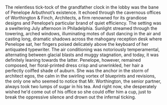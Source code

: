 The relentless tick-tock of the grandfather clock in the lobby was the bane of Penelope Arbuthnot’s existence. It echoed through the cavernous offices of Worthington & Finch, Architects, a firm renowned for its grandiose designs and Penelope’s particular brand of quiet efficiency. The setting was a sweltering July afternoon in Philadelphia. Sunlight streamed through the towering, arched windows, illuminating motes of dust dancing in the air and casting long, dramatic shadows across the mahogany reception desk where Penelope sat, her fingers poised delicately above the keyboard of her antiquated typewriter. The air conditioning was notoriously temperamental, alternating between glacial blasts and muggy stagnation, and today, it was definitely leaning towards the latter. Penelope, however, remained composed, her floral-printed dress crisp and unwrinkled, her hair a perfectly coiffed shade of auburn. She was the anchor in the storm of architect egos, the calm in the swirling vortex of blueprints and revisions, the only one who seemed to notice that Mr. Worthington, the senior partner, always took two lumps of sugar in his tea. And right now, she desperately wished he'd come out of his office so she could offer him a cup, just to break the oppressive silence and drown out the infernal ticking.
